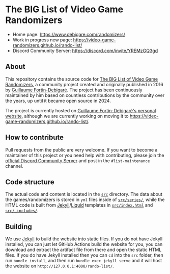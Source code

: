 # The BIG List of Video Game Randomizers

- Home page: <https://www.debigare.com/randomizers/>
- Work in progress new page: <https://video-game-randomizers.github.io/rando-list/>
- Discord Community Server: <https://discord.com/invite/YREMzGQ3gd>

## About

This repository contains the source code for [The BIG List of Video Game Randomizers](https://video-game-randomizers.github.io/rando-list/), a community project created and originally published in 2016 by [Guillaume Fortin-Debigaré](https://www.debigare.com/). The project has been continuously maintained by him based on countless contributions by the community over the years, up until it became open source in 2024.

The project is currently hosted on [Guillaume Fortin-Debigaré's personal website](https://www.debigare.com/randomizers/), although we are currently working on moving it to <https://video-game-randomizers.github.io/rando-list/>.

## How to contribute

Pull requests from the public are very welcome. If you want to become a maintainer of this project or you need help with contributing, please join the [official Discord Community Server](https://discord.com/invite/YREMzGQ3gd) and post in the `#list-maintenance` channel.

## Code structure

The actual code and content is located in the [`src`](https://github.com/video-game-randomizers/rando-list/tree/main/src) directory. The data about the games/randomizers is stored in `yml` files inside of [`src/series/`](https://github.com/video-game-randomizers/rando-list/tree/main/src/series), while the HTML code is built from [Jekyll](https://jekyllrb.com/docs/)/[Liquid](https://shopify.github.io/liquid/basics/introduction/) templates in [`src/index.html`](https://github.com/video-game-randomizers/rando-list/blob/main/src/index.html) and [`src/_includes/`](https://github.com/video-game-randomizers/rando-list/tree/main/src/_includes).

## Building

We use [Jekyll](https://jekyllrb.com/docs/) to build the website into static files. If you do not have Jekyll installed, you can just let GitHub Actions build the website for you, you can download and extract the artifact file from there and open the static HTML files. If you do have Jekyll installed then you can `cd` into the `src` folder, then run `bundle install`, and then run `bundle exec jekyll serve` and it will host the website on `http://127.0.0.1:4000/rando-list/`.
